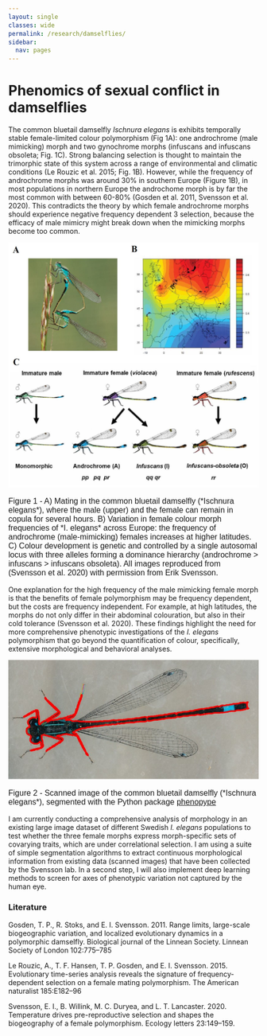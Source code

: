 ```yaml
---
layout: single
classes: wide	
permalink: /research/damselflies/    
sidebar:
  nav: pages
---
```


# Phenomics of sexual conflict in damselflies

The common bluetail damselfly *Ischnura elegans* is exhibits temporally stable female-limited colour polymorphism (Fig 1A): one androchrome (male mimicking) morph and two gynochrome morphs (​infuscans and ​infuscans obsoleta​; Fig. 1C). Strong balancing selection is thought to maintain the trimorphic state of this system across a range of environmental and climatic conditions (Le Rouzic et al. 2015; Fig. 1B). However, while the frequency of androchrome morphs was around 30% in southern Europe (Figure 1B), in most populations in northern Europe the androchome morph is by far the most common with between 60-80% (Gosden et al. 2011, Svensson et al. 2020). This contradicts the theory by which female androchrome morphs should experience negative frequency dependent 3 selection, because the efficacy of male mimicry might break down when the mimicking morphs become too common.

<p align="center"><img src="/assets/images/damselfly_polymorphism.png" width="600" /></p>
<p style="font:caption">Figure 1 - A) Mating in the common bluetail damselfly (*Ischnura elegans*), where the male (upper) and the female can remain in copula for several hours. B) Variation in female colour morph frequencies of *I. elegans* across Europe: the frequency of androchrome (male-mimicking) females increases at higher latitudes. C) Colour development is genetic and controlled by a single autosomal locus with three alleles forming a dominance hierarchy (androchrome > infuscans > infuscans obsoleta). All images reproduced from (Svensson et al. 2020) with permission from Erik Svensson.</p>

One explanation for the high frequency of the male mimicking female morph is that the benefits of female polymorphism may be frequency dependent, but the costs are frequency independent. For example, at high latitudes, the morphs do not only differ in their abdominal colouration, but also in their cold tolerance (Svensson et al. 2020). These findings highlight the need for more comprehensive phenotypic investigations of the ​*I. elegans* ​polymorphism that go beyond the quantification of colour, specifically, extensive morphological and behavioral analyses.

<p align="center"><img src="/assets/images/damselfly_phenopype.jpg" width="600" /></p>
<p style="font:caption">Figure 2 - Scanned image of the common bluetail damselfly (*Ischnura elegans*), segmented with the Python package <a href="https://mluerig.github.io/phenopype/">phenopype</a> </p>

I am currently conducting a comprehensive analysis of morphology in an existing large image dataset of different Swedish *​I. elegans* populations to test whether the three female morphs express morph-specific sets of covarying traits, which are under correlational selection. I am using a suite of simple segmentation algorithms to extract continuous morphological information from existing data (scanned images) that have been collected by the Svensson lab. In a second step, I will also implement deep learning methods to screen for axes of phenotypic variation not captured by the human eye. 


### Literature 

Gosden, T. P., R. Stoks, and E. I. Svensson. 2011. Range limits, large-scale biogeographic variation, and localized evolutionary dynamics in a polymorphic damselfly. Biological journal of the Linnean Society. Linnean Society of London 102:775–785

Le Rouzic, A., T. F. Hansen, T. P. Gosden, and E. I. Svensson. 2015. Evolutionary time-series analysis reveals the signature of frequency-dependent selection on a female mating polymorphism. The American naturalist 185:E182–96

Svensson, E. I., B. Willink, M. C. Duryea, and L. T. Lancaster. 2020. Temperature drives pre-reproductive selection and shapes the biogeography of a female polymorphism. Ecology letters 23:149–159.